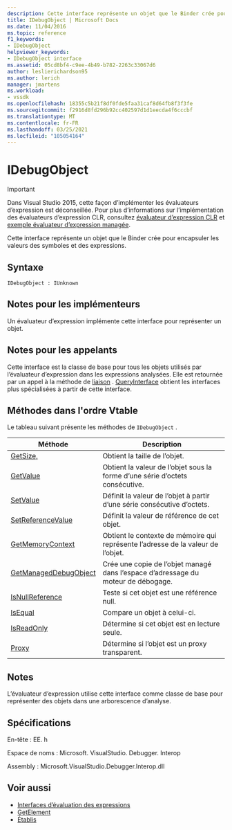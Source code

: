 ```yaml
---
description: Cette interface représente un objet que le Binder crée pour encapsuler les valeurs des symboles et des expressions.
title: IDebugObject | Microsoft Docs
ms.date: 11/04/2016
ms.topic: reference
f1_keywords:
- IDebugObject
helpviewer_keywords:
- IDebugObject interface
ms.assetid: 05cd8bf4-c9ee-4b49-b782-2263c33067d6
author: leslierichardson95
ms.author: lerich
manager: jmartens
ms.workload:
- vssdk
ms.openlocfilehash: 18355c5b21f8df0fde5faa31caf8d64fb8f3f3fe
ms.sourcegitcommit: f2916d8fd296b92cc402597d1d1eecda4f6cccbf
ms.translationtype: MT
ms.contentlocale: fr-FR
ms.lasthandoff: 03/25/2021
ms.locfileid: "105054164"
---
```

# <a name="idebugobject"></a>IDebugObject
> [!IMPORTANT]
> Dans Visual Studio 2015, cette façon d’implémenter les évaluateurs d’expression est déconseillée. Pour plus d’informations sur l’implémentation des évaluateurs d’expression CLR, consultez [évaluateur d’expression CLR](https://github.com/Microsoft/ConcordExtensibilitySamples/wiki/CLR-Expression-Evaluators) et [exemple évaluateur d’expression managée](https://github.com/Microsoft/ConcordExtensibilitySamples/wiki/Managed-Expression-Evaluator-Sample).

 Cette interface représente un objet que le Binder crée pour encapsuler les valeurs des symboles et des expressions.

## <a name="syntax"></a>Syntaxe

```
IDebugObject : IUnknown
```

## <a name="notes-for-implementers"></a>Notes pour les implémenteurs
 Un évaluateur d’expression implémente cette interface pour représenter un objet.

## <a name="notes-for-callers"></a>Notes pour les appelants
 Cette interface est la classe de base pour tous les objets utilisés par l’évaluateur d’expression dans les expressions analysées. Elle est retournée par un appel à la méthode de [liaison](../../../extensibility/debugger/reference/idebugbinder-bind.md) . [QueryInterface](/cpp/atl/queryinterface) obtient les interfaces plus spécialisées à partir de cette interface.

## <a name="methods-in-vtable-order"></a>Méthodes dans l'ordre Vtable
 Le tableau suivant présente les méthodes de `IDebugObject` .

|Méthode|Description|
|------------|-----------------|
|[GetSize,](../../../extensibility/debugger/reference/idebugobject-getsize.md)|Obtient la taille de l’objet.|
|[GetValue](../../../extensibility/debugger/reference/idebugobject-getvalue.md)|Obtient la valeur de l’objet sous la forme d’une série d’octets consécutive.|
|[SetValue](../../../extensibility/debugger/reference/idebugobject-setvalue.md)|Définit la valeur de l’objet à partir d’une série consécutive d’octets.|
|[SetReferenceValue](../../../extensibility/debugger/reference/idebugobject-setreferencevalue.md)|Définit la valeur de référence de cet objet.|
|[GetMemoryContext](../../../extensibility/debugger/reference/idebugobject-getmemorycontext.md)|Obtient le contexte de mémoire qui représente l’adresse de la valeur de l’objet.|
|[GetManagedDebugObject](../../../extensibility/debugger/reference/idebugobject-getmanageddebugobject.md)|Crée une copie de l’objet managé dans l’espace d’adressage du moteur de débogage.|
|[IsNullReference](../../../extensibility/debugger/reference/idebugobject-isnullreference.md)|Teste si cet objet est une référence null.|
|[IsEqual](../../../extensibility/debugger/reference/idebugobject-isequal.md)|Compare un objet à celui-ci.|
|[IsReadOnly](../../../extensibility/debugger/reference/idebugobject-isreadonly.md)|Détermine si cet objet est en lecture seule.|
|[Proxy](../../../extensibility/debugger/reference/idebugobject-isproxy.md)|Détermine si l’objet est un proxy transparent.|

## <a name="remarks"></a>Notes
 L’évaluateur d’expression utilise cette interface comme classe de base pour représenter des objets dans une arborescence d’analyse.

## <a name="requirements"></a>Spécifications
 En-tête : EE. h

 Espace de noms : Microsoft. VisualStudio. Debugger. Interop

 Assembly : Microsoft.VisualStudio.Debugger.Interop.dll

## <a name="see-also"></a>Voir aussi
- [Interfaces d’évaluation des expressions](../../../extensibility/debugger/reference/expression-evaluation-interfaces.md)
- [GetElement](../../../extensibility/debugger/reference/idebugarrayobject-getelement.md)
- [Établis](../../../extensibility/debugger/reference/idebugbinder-bind.md)
